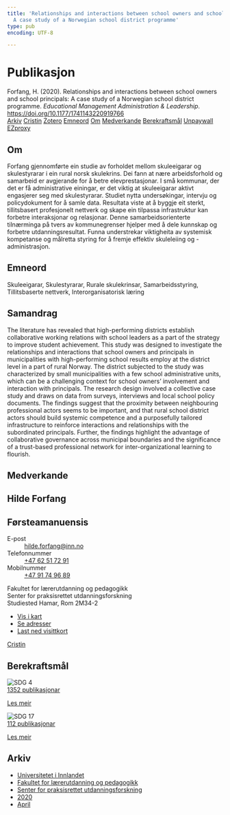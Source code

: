 ```yaml
---
title: 'Relationships and interactions between school owners and school principals:
  A case study of a Norwegian school district programme'
type: pub
encoding: UTF-8

---
```

<h1>Publikasjon</h1>
<article id="csl-bib-container-S7J33Q5L" class="csl-bib-container">
  <div class="csl-bib-body"> <div class="csl-entry">Forfang, H. (2020). Relationships and interactions between school owners and school principals: A case study of a Norwegian school district programme. <i>Educational Management Administration &#38; Leadership</i>. <a href="https://doi.org/10.1177/1741143220919766">https://doi.org/10.1177/1741143220919766</a></div> </div>
  <div class="csl-bib-buttons">
    <a href="#taxonomy-article-S7J33Q5L" alt="archive" class="csl-bib-button">Arkiv</a>
    <a href="https://app.cristin.no/results/show.jsf?id=1808706" alt="Cristin" class="csl-bib-button">Cristin</a>
    <a href="http://zotero.org/groups/5881554/items/S7J33Q5L" alt="Zotero" class="csl-bib-button">Zotero</a>
    <a href="#keywords-article-S7J33Q5L" alt="keywords" class="csl-bib-button">Emneord</a>
    <a href="#about-article-S7J33Q5L" alt="about_pub" class="csl-bib-button">Om</a>
    <a href="#contributors-article-S7J33Q5L" alt="contributors" class="csl-bib-button">Medverkande</a>
    <a href="#sdg-article-S7J33Q5L" alt="sdg" class="csl-bib-button">Berekraftsmål</a>
    <a href="https://doi.org/10.1177/1741143220919766" alt="Unpaywall" class="csl-bib-button">Unpaywall</a>
    <a href="https://doi.org/10.1177/1741143220919766" alt="EZproxy" class="csl-bib-button">EZproxy</a>
  </div>
  <div id="csl-bib-meta-container-S7J33Q5L"></div>
</article>
<div id="csl-bib-meta-S7J33Q5L" class="csl-bib-meta">
  <article id="about-article-S7J33Q5L" class="about_pub-article">
    <h1>Om</h1>
    Forfang gjennomførte ein studie av forholdet mellom skuleeigarar og skulestyrarar i ein rural norsk skulekrins. Dei fann at nære arbeidsforhold og samarbeid er avgjerande for å betre elevprestasjonar. I små kommunar, der det er få administrative einingar, er det viktig at skuleeigarar aktivt engasjerer seg med skulestyrarar. Studiet nytta undersøkingar, intervju og policydokument for å samle data. Resultata viste at å byggje eit sterkt, tillitsbasert profesjonelt nettverk og skape ein tilpassa infrastruktur kan forbetre interaksjonar og relasjonar. Denne samarbeidsorienterte tilnærminga på tvers av kommunegrenser hjelper med å dele kunnskap og forbetre utdanningsresultat. Funna understrekar viktigheita av systemisk kompetanse og målretta styring for å fremje effektiv skuleleiing og -administrasjon.
  </article>
  <article id="keywords-article-S7J33Q5L" class="keywords-article">
    <h1>Emneord</h1>
    Skuleeigarar, Skulestyrarar, Rurale skulekrinsar, Samarbeidsstyring, Tillitsbaserte nettverk, Interorganisatorisk læring
  </article>
  <article id="abstract-article-S7J33Q5L" class="abstract-article">
    <h1>Samandrag</h1>
    The literature has revealed that high-performing districts establish collaborative working relations with school leaders as a part of the strategy to improve student achievement. This study was designed to investigate the relationships and interactions that school owners and principals in municipalities with high-performing school results employ at the district level in a part of rural Norway. The district subjected to the study was characterized by small municipalities with a few school administrative units, which can be a challenging context for school owners’ involvement and interaction with principals. The research design involved a collective case study and draws on data from surveys, interviews and local school policy documents. The findings suggest that the proximity between neighbouring professional actors seems to be important, and that rural school district actors should build systemic competence and a purposefully tailored infrastructure to reinforce interactions and relationships with the subordinated principals. Further, the findings highlight the advantage of collaborative governance across municipal boundaries and the significance of a trust-based professional network for inter-organizational learning to flourish.
  </article>
  <article id="contributors-article-S7J33Q5L" class="contributors-article">
    <h1>Medverkande</h1>
    <div class="personas"> <div class="vrtx-hinn-person-card"> <div class="photo"> <i class="lar la-user-circle missing-person"></i> </div> <div class="info"> <hgroup><h1>Hilde Forfang</h1> <h2>Førsteamanuensis</h2> </hgroup><dl> <dt>E-post</dt> <dd> <a href="mailto:hilde.forfang@inn.no">hilde.forfang@inn.no</a> </dd> <dt>Telefonnummer</dt> <dd><a href="tel:+4762517291"> +47 62 51 72 91 </a></dd> <dt>Mobilnummer</dt> <dd><a href="tel:+4791749689"> +47 91 74 96 89 </a></dd> </dl> <p> Fakultet for lærerutdanning og pedagogikk<br> Senter for praksisrettet utdanningsforskning<br> Studiested Hamar, Rom 2M34-2 </p> <ul class="vrtx-hinn-links"> <li><a href="https://www.google.com/maps?q=60.79582,11.07304">Vis i kart</a></li> <li><a href="https://www.inn.no/finn-en-ansatt/hilde-forfang.html#vrtx-hinn-addresses">Se adresser</a></li> <li><a href="https://www.inn.no/finn-en-ansatt/hilde-forfang.html?vrtx=vcf">Last ned visittkort</a></li> </ul> </div> </div> <a href="https://app.cristin.no/persons/show.jsf?id=623969" alt="Cristin URL" class="personas-cristin">Cristin</a> </div>
  </article>
  <article id="sdg-article-S7J33Q5L" class="sdg-article">
    <h1>Berekraftsmål</h1>
    <div class="sdg-container"><div id="sdg4" class="sdg">
        <img src="{{< params subfolder >}}images/sdg/sdg04_nn.png" class="image" alt="SDG 4">
        <div class="sdg-overlay">
          <a href="/nn/archive/?key=?sdg=4#archive" class="sdg-publication-count"><span>1352</span> publikasjonar</a>
          <p><a href="https://fn.no/om-fn/fns-baerekraftsmaal/god-utdanning?lang=nno-NO" class="sdg-read-more">Les meir</a></p>
        </div>
      </div> <div id="sdg17" class="sdg">
        <img src="{{< params subfolder >}}images/sdg/sdg17_nn.png" class="image" alt="SDG 17">
        <div class="sdg-overlay">
          <a href="/nn/archive/?key=?sdg=17#archive" class="sdg-publication-count"><span>112</span> publikasjonar</a>
          <p><a href="https://fn.no/om-fn/fns-baerekraftsmaal/samarbeid-for-aa-naa-maalene?lang=nno-NO" class="sdg-read-more">Les meir</a></p>
        </div>
      </div></div>
  </article>
  <article id="taxonomy-article-S7J33Q5L" class="taxonomy-article">
    <h1>Arkiv</h1>
    <ul>
      <li>
        <a href="/nn/archive/?key=3DCRN523">Universitetet i Innlandet</a>
      </li>
      <li>
        <a href="/nn/archive/?key=WYNZA47F">Fakultet for lærerutdanning og pedagogikk</a>
      </li>
      <li>
        <a href="/nn/archive/?key=G3SEU2Z2">Senter for praksisrettet utdanningsforskning</a>
      </li>
      <li>
        <a href="/nn/archive/?key=44NWEDHM">2020</a>
      </li>
      <li>
        <a href="/nn/archive/?key=PDACHBYN">April</a>
      </li>
    </ul>
  </article>
</div>
